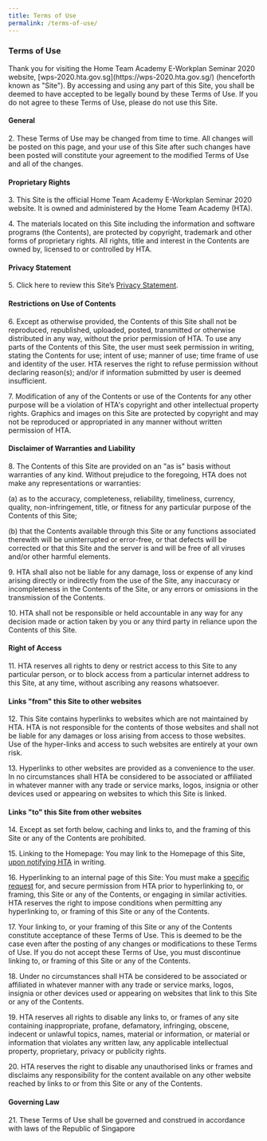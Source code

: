 ```yaml
---
title: Terms of Use
permalink: /terms-of-use/
---
```

<h3>Terms of Use</h3>
Thank you for visiting the Home Team Academy E-Workplan Seminar 2020 website, [wps-2020.hta.gov.sg](https://wps-2020.hta.gov.sg/) (henceforth known as "Site"). By accessing and using any part of this Site, you shall be deemed to have accepted to be legally bound by these Terms of Use. If you do not agree to these Terms of Use, please do not use this Site.
<br>
<h4>General</h4>
<p>2. These Terms of Use may be changed from time to time. All changes will be posted on this page, and your use of this Site after such changes have been posted will constitute your agreement to the modified Terms of Use and all of the changes.</p>

<h4>Proprietary Rights</h4>
<p>3. This Site is the official Home Team Academy E-Workplan Seminar 2020 website. It is owned and administered by the Home Team Academy (HTA).</p>

<p>4. The materials located on this Site including the information and software programs (the Contents), are protected by copyright, trademark and other forms of proprietary rights. All rights, title and interest in the Contents are owned by, licensed to or controlled by HTA.</p>

<h4>Privacy Statement</h4>
<p>5. Click here to review this Site’s <a href="/privacy">Privacy Statement</a>.</p>

<h4>Restrictions on Use of Contents</h4>
<p>6. Except as otherwise provided, the Contents of this Site shall not be reproduced, republished, uploaded, posted, transmitted or otherwise distributed in any way, without the prior permission of HTA. To use any parts of the Contents of this Site, the user must seek permission in writing, stating the Contents for use; intent of use; manner of use; time frame of use and identity of the user. HTA reserves the right to refuse permission without declaring reason(s); and/or if information submitted by user is deemed insufficient.</p>

<p>7. Modification of any of the Contents or use of the Contents for any other purpose will be a violation of HTA's copyright and other intellectual property rights. Graphics and images on this Site are protected by copyright and may not be reproduced or appropriated in any manner without written permission of HTA.</p>

<h4>Disclaimer of Warranties and Liability</h4>
<p>8. The Contents of this Site are provided on an "as is" basis without warranties of any kind. Without prejudice to the foregoing, HTA does not make any representations or warranties:</p>

<p>(a) as to the accuracy, completeness, reliability, timeliness, currency, quality, non-infringement, title, or fitness for any particular purpose of the Contents of this Site;</p>

<p>(b) that the Contents available through this Site or any functions associated therewith will be uninterrupted or error-free, or that defects will be corrected or that this Site and the server is and will be free of all viruses and/or other harmful elements.
</p>
<p>9. HTA shall also not be liable for any damage, loss or expense of any kind arising directly or indirectly from the use of the Site, any inaccuracy or incompleteness in the Contents of the Site, or any errors or omissions in the transmission of the Contents.</p>

<p>10. HTA shall not be responsible or held accountable in any way for any decision made or action taken by you or any third party in reliance upon the Contents of this Site.</p>

<h4>Right of Access</h4>
<p>11. HTA reserves all rights to deny or restrict access to this Site to any particular person, or to block access from a particular internet address to this Site, at any time, without ascribing any reasons whatsoever.</p>

<h4>Links "from" this Site to other websites</h4>
<p>12. This Site contains hyperlinks to websites which are not maintained by HTA. HTA is not responsible for the contents of those websites and shall not be liable for any damages or loss arising from access to those websites. Use of the hyper-links and access to such websites are entirely at your own risk.</p>

<p>13. Hyperlinks to other websites are provided as a convenience to the user. In no circumstances shall HTA be considered to be associated or affiliated in whatever manner with any trade or service marks, logos, insignia or other devices used or appearing on websites to which this Site is linked.</p>

<h4>Links "to" this Site from other websites</h4>
<p>14. Except as set forth below, caching and links to, and the framing of this Site or any of the Contents are prohibited.</p>

<p>15. Linking to the Homepage: You may link to the Homepage of this Site, <a href="/contact-us">upon notifying HTA</a> in writing.</p>

<p>16. Hyperlinking to an internal page of this Site: You must make a <a href="/contact-us">specific request</a> for, and secure permission from HTA prior to hyperlinking to, or framing, this Site or any of the Contents, or engaging in similar activities. HTA reserves the right to impose conditions when permitting any hyperlinking to, or framing of this Site or any of the Contents.</p>

<p>17. Your linking to, or your framing of this Site or any of the Contents constitute acceptance of these Terms of Use. This is deemed to be the case even after the posting of any changes or modifications to these Terms of Use. If you do not accept these Terms of Use, you must discontinue linking to, or framing of this Site or any of the Contents.</p>

<p>18. Under no circumstances shall HTA be considered to be associated or affiliated in whatever manner with any trade or service marks, logos, insignia or other devices used or appearing on websites that link to this Site or any of the Contents.</p>

<p>19. HTA reserves all rights to disable any links to, or frames of any site containing inappropriate, profane, defamatory, infringing, obscene, indecent or unlawful topics, names, material or information, or material or information that violates any written law, any applicable intellectual property, proprietary, privacy or publicity rights.</p>

<p>20. HTA reserves the right to disable any unauthorised links or frames and disclaims any responsibility for the content available on any other website reached by links to or from this Site or any of the Contents.
</p>
<h4>Governing Law</h4>
<p>21. These Terms of Use shall be governed and construed in accordance with laws of the Republic of Singapore</p>
